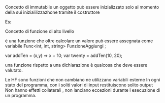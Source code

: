 Concetto di immutabile un oggetto può essere inizializzato solo al momento della sui inizialilizzazhone tramite il costruttore

Es:


Concetto di funzione di alto livello

è una funzione che oltre calcolare un valore può essere assegnata come variabile
Func<int, int, string> FunzioneAggiungi ;

var addTen = (x,y) => x + 10;
var twenty = addTen(10, 20);



una funzione rispetto a una dichiarazione è qualcosa che deve essere valutato.


Le HF sono funzioni che non cambiano ne utilizzano variabili esterne 
In ogni stato del programma, con i soliti valori di input restituiscono solito output
Non hanno effetti collaterali , non lanciano eccezioni durante l esecuzione di un programma.


